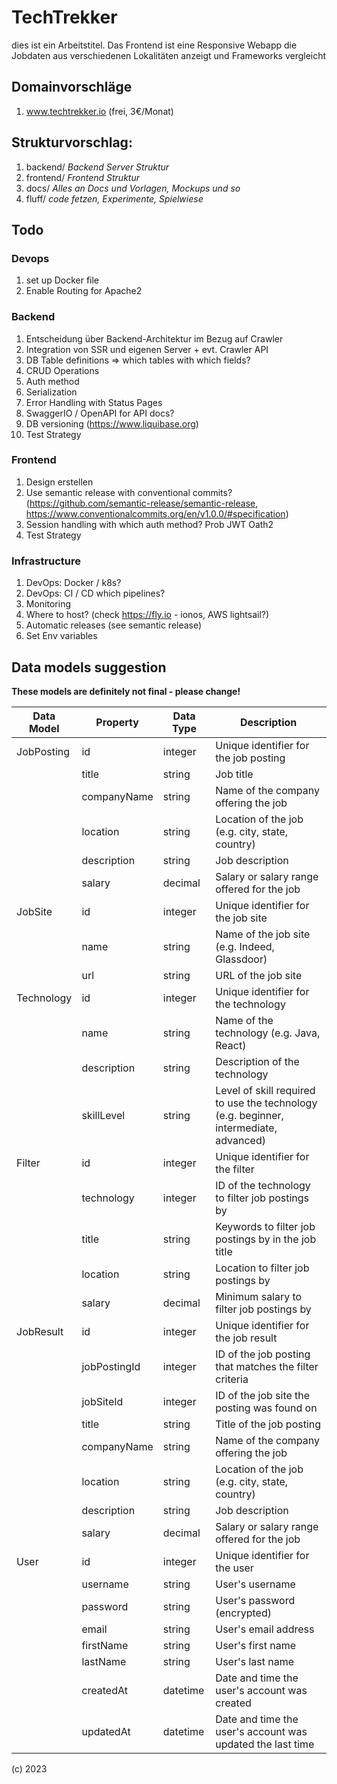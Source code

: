 # TechTrekker
dies ist ein Arbeitstitel. Das Frontend ist eine Responsive Webapp die Jobdaten aus verschiedenen Lokalitäten anzeigt und Frameworks vergleicht

## Domainvorschläge
1. www.techtrekker.io (frei, 3€/Monat)


## Strukturvorschlag:
1. backend/ *Backend Server Struktur* 
2. frontend/ *Frontend Struktur*
3. docs/ *Alles an Docs und Vorlagen, Mockups und so*
4. fluff/ *code fetzen, Experimente, Spielwiese*



## Todo
### Devops
1. set up Docker file
2. Enable Routing for Apache2

### Backend
1. Entscheidung über Backend-Architektur im Bezug auf Crawler
2. Integration von SSR und eigenen Server + evt. Crawler API
3. DB Table definitions => which tables with which fields?
4. CRUD Operations 
5. Auth method
6. Serialization
7. Error Handling with Status Pages
8. SwaggerIO / OpenAPI for API docs?
9. DB versioning (https://www.liquibase.org)
10. Test Strategy

### Frontend 
1. Design erstellen
2. Use semantic release with conventional commits? (https://github.com/semantic-release/semantic-release, https://www.conventionalcommits.org/en/v1.0.0/#specification)
3. Session handling with which auth method? Prob JWT Oath2
4. Test Strategy

### Infrastructure
1. DevOps: Docker / k8s?
2. DevOps: CI / CD which pipelines? 
3. Monitoring
4. Where to host? (check https://fly.io - ionos, AWS lightsail?)
5. Automatic releases (see semantic release)
6. Set Env variables 

## Data models suggestion

**These models are definitely not final - please change!**

| Data Model | Property | Data Type | Description |
| --- | --- | --- | --- |
| JobPosting | id | integer | Unique identifier for the job posting |
| | title | string | Job title |
| | companyName | string | Name of the company offering the job |
| | location | string | Location of the job (e.g. city, state, country) |
| | description | string | Job description |
| | salary | decimal | Salary or salary range offered for the job |
| JobSite | id | integer | Unique identifier for the job site |
| | name | string | Name of the job site (e.g. Indeed, Glassdoor) |
| | url | string | URL of the job site |
| Technology | id | integer | Unique identifier for the technology |
| | name | string | Name of the technology (e.g. Java, React) |
| | description | string | Description of the technology |
| | skillLevel | string | Level of skill required to use the technology (e.g. beginner, intermediate, advanced) |
| Filter | id | integer | Unique identifier for the filter |
| | technology | integer | ID of the technology to filter job postings by |
| | title | string | Keywords to filter job postings by in the job title |
| | location | string | Location to filter job postings by |
| | salary | decimal | Minimum salary to filter job postings by |
| JobResult | id | integer | Unique identifier for the job result |
| | jobPostingId | integer | ID of the job posting that matches the filter criteria |
| | jobSiteId | integer | ID of the job site the posting was found on |
| | title | string | Title of the job posting |
| | companyName | string | Name of the company offering the job |
| | location | string | Location of the job (e.g. city, state, country) |
| | description | string | Job description |
| | salary | decimal | Salary or salary range offered for the job |
| User | id | integer | Unique identifier for the user |
| | username | string | User's username |
| | password | string | User's password (encrypted) |
| | email | string | User's email address |
| | firstName | string | User's first name |
| | lastName | string | User's last name |
| | createdAt | datetime | Date and time the user's account was created |
| | updatedAt | datetime | Date and time the user's account was updated the last time |


(c) 2023




